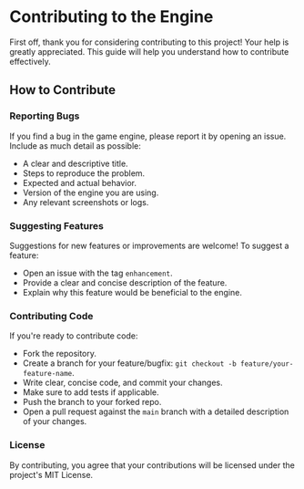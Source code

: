 # Contributing to the Engine

First off, thank you for considering contributing to this project! Your help is greatly appreciated. This guide will help you understand how to contribute effectively.

## How to Contribute

### Reporting Bugs

If you find a bug in the game engine, please report it by opening an issue. Include as much detail as possible:
- A clear and descriptive title.
- Steps to reproduce the problem.
- Expected and actual behavior.
- Version of the engine you are using.
- Any relevant screenshots or logs.

### Suggesting Features

Suggestions for new features or improvements are welcome! To suggest a feature:
- Open an issue with the tag `enhancement`.
- Provide a clear and concise description of the feature.
- Explain why this feature would be beneficial to the engine.

### Contributing Code

If you're ready to contribute code:
- Fork the repository.
- Create a branch for your feature/bugfix: `git checkout -b feature/your-feature-name`.
- Write clear, concise code, and commit your changes.
- Make sure to add tests if applicable.
- Push the branch to your forked repo.
- Open a pull request against the `main` branch with a detailed description of your changes.


### License

By contributing, you agree that your contributions will be licensed under the project's MIT License.
